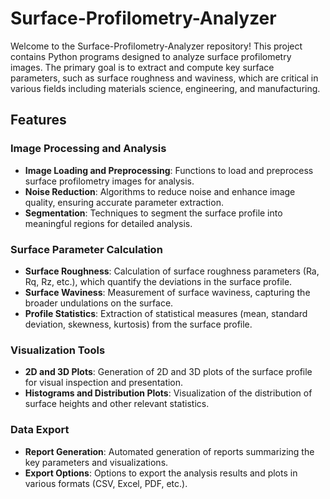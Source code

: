
# Surface-Profilometry-Analyzer

Welcome to the Surface-Profilometry-Analyzer repository! This project contains Python programs designed to analyze surface profilometry images. The primary goal is to extract and compute key surface parameters, such as surface roughness and waviness, which are critical in various fields including materials science, engineering, and manufacturing.

## Features

### Image Processing and Analysis
- **Image Loading and Preprocessing**: Functions to load and preprocess surface profilometry images for analysis.
- **Noise Reduction**: Algorithms to reduce noise and enhance image quality, ensuring accurate parameter extraction.
- **Segmentation**: Techniques to segment the surface profile into meaningful regions for detailed analysis.

### Surface Parameter Calculation
- **Surface Roughness**: Calculation of surface roughness parameters (Ra, Rq, Rz, etc.), which quantify the deviations in the surface profile.
- **Surface Waviness**: Measurement of surface waviness, capturing the broader undulations on the surface.
- **Profile Statistics**: Extraction of statistical measures (mean, standard deviation, skewness, kurtosis) from the surface profile.

### Visualization Tools
- **2D and 3D Plots**: Generation of 2D and 3D plots of the surface profile for visual inspection and presentation.
- **Histograms and Distribution Plots**: Visualization of the distribution of surface heights and other relevant statistics.

### Data Export
- **Report Generation**: Automated generation of reports summarizing the key parameters and visualizations.
- **Export Options**: Options to export the analysis results and plots in various formats (CSV, Excel, PDF, etc.).
